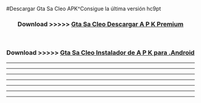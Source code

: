 #Descargar Gta Sa Cleo  APK^Consigue la última versión hc9pt



<div align="center">
<h3>Download >>>>> <a href="https://es-sites.web.app/?es= Gta Sa Cleo ">Gta Sa Cleo  Descargar A P K Premium</a></h3><br>

<h3>Download >>>>> <a href="https://es-sites.web.app/?es= Gta Sa Cleo ">Gta Sa Cleo  Instalador de A P K para .Android</a></h3>
</div>


----------------------------------------------------------

----------------------------------------------------------

----------------------------------------------------------

----------------------------------------------------------

----------------------------------------------------------

----------------------------------------------------------

----------------------------------------------------------


